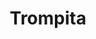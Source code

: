 ---
title: Trompita
date: 
draft: false

# descripcion
description : Anillo de plata 925 y nácar

materials: Plata 925

color: Plata y nácar

dimensions: 18mm diámetro

code: 05-23-0577

type: "Anillos"

categories: [destacados]

price: $2.050,00

# Images
# first image will be shown in the product page
images:
  # - image: "images/path_to_image"
  # La ubicacion de las imagenes es imagenes/Anillos/Anillos.Plata/05-23-0577-trompita
  - image: "./images/anillos/plata/05-23-0577.JPG"
---